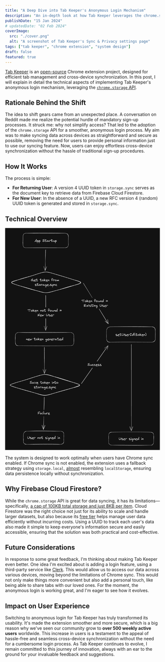```yaml
---
title: "A Deep Dive into Tab Keeper's Anonymous Login Mechanism"
description: "An in-depth look at how Tab Keeper leverages the chrome.storage API for efficient and secure cross-device synchronization"
publishDate: "15 Jan 2024"
# updatedDate: "02 Feb 2024"
coverImage:
  src: "./cover.png"
  alt: "A screenshot of Tab Keeper's Sync & Privacy settings page"
tags: ["tab keeper", "chrome extension", "system design"]
draft: false
featured: true
---
```


[Tab Keeper](https://chromewebstore.google.com/detail/tab-keeper-chrome-tab-man/gpibgniomobngodpnikhheifblbpbbah?ref=portfolio) is an [open-source](https://github.com/justine-george/tab-keeper-react-chrome-extension) Chrome extension project, designed for efficient tab management and cross-device synchronization. In this post, I will explain in detail the technical aspects of implementing Tab Keeper's anonymous login mechanism, leveraging the [`chrome.storage` API](https://developer.chrome.com/docs/extensions/reference/api/storage).

## Rationale Behind the Shift

The idea to shift gears came from an unexpected place. A conversation on Reddit made me realize the potential hurdle of mandatory sign-up processes. It struck me: why not simplify access? That led to the adoption of the `chrome.storage` API for a smoother, anonymous login process. My aim was to make syncing data across devices as straightforward and secure as possible, removing the need for users to provide personal information just to use our syncing feature. Now, users can enjoy effortless cross-device synchronization without the hassle of traditional sign-up procedures.

## How It Works

The process is simple:

- **For Returning User**: A version 4 UUID token in `storage.sync` serves as the document key to retrieve data from Firebase Cloud Firestore.
- **For New User**: In the absence of a UUID, a new RFC version 4 (random) UUID token is generated and stored in `storage.sync`.

## Technical Overview

![Tab Keeper's Anonymous Login Flow](./figure-1-dark.png)

The system is designed to work optimally when users have Chrome sync enabled. If Chrome sync is not enabled, the extension uses a fallback strategy using `storage.local`, [almost](https://developer.chrome.com/docs/extensions/reference/api/storage#storage_areas) resembling `localStorage`, ensuring data persistence locally without synchronization.

## Why Firebase Cloud Firestore?

While the `chrome.storage` API is great for data syncing, it has its limitations—specifically, [a cap of 100KB total storage and just 8KB per item](https://developer.chrome.com/docs/extensions/reference/api/storage#storage_areas). Cloud Firestore was the right choice not just for its ability to scale and handle larger datasets, but also because its [free tier](https://firebase.google.com/pricing) helps manage user data efficiently without incurring costs. Using a UUID to track each user's data also made it simple to keep everyone's information secure and easily accessible, ensuring that the solution was both practical and cost-effective.

## Future Considerations

In response to some great feedback, I'm thinking about making Tab Keeper even better. One idea I'm excited about is adding a login feature, using a third-party service like [Clerk](https://clerk.com/). This would allow us to access our data across various devices, moving beyond the limitations of Chrome sync. This would not only make things more convenient but also add a personal touch, like being able to share tabs with our loved ones. For the moment, the anonymous login is working great, and I'm eager to see how it evolves.

## Impact on User Experience

Switching to anonymous login for Tab Keeper has truly transformed its usability. It's made the extension smoother and more secure, which is a big reason why we've seen our community grow to **over 500 weekly active users** worldwide. This increase in users is a testament to the appeal of hassle-free and seamless cross-device synchronization without the need for a cumbersome login process. As Tab Keeper continues to evolve, I remain committed to this journey of innovation, always with an ear to the ground for your invaluable feedback and suggestions.
